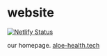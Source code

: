 # website

[![Netlify Status](https://api.netlify.com/api/v1/badges/7d474ac8-ef46-4841-8efa-0ce3658fb962/deploy-status)](https://app.netlify.com/sites/aloehealth/deploys)

our homepage. [aloe-health.tech](https://aloe-health.tech)
